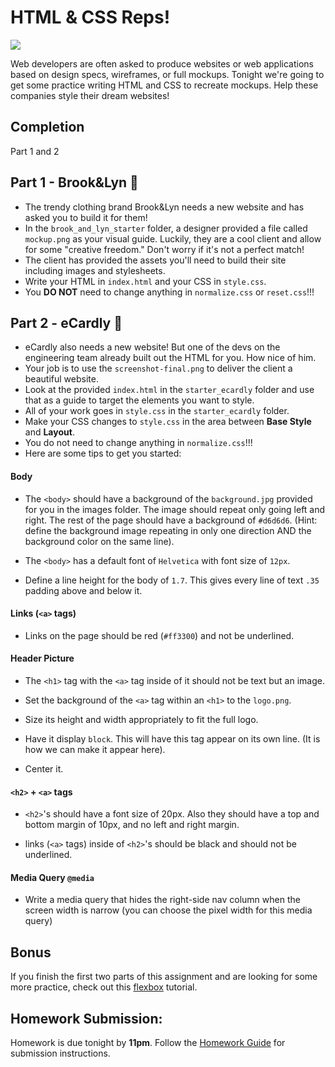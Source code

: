 # HTML & CSS Reps!

![](http://www.kappit.com/img/pics/201510_1728_aefec_sm.png)

Web developers are often asked to produce websites or web applications based on design specs, wireframes, or full mockups. Tonight we're going to get some practice writing HTML and CSS to recreate mockups. Help these companies style their dream websites!

## Completion
Part 1 and 2

## Part 1 - Brook&Lyn :dancers:

- The trendy clothing brand Brook&Lyn needs a new website and has asked you to build it for them!
- In the `brook_and_lyn_starter` folder, a designer provided a file called `mockup.png` as your visual guide. Luckily, they are a cool client and allow for some "creative freedom." Don't worry if it's not a perfect match!
- The client has provided the assets you'll need to build their site including images and stylesheets.
- Write your HTML in `index.html` and your CSS in `style.css`.
- You **DO NOT** need to change anything in `normalize.css` or `reset.css`!!!

## Part 2 - eCardly :love_letter:

- eCardly also needs a new website! But one of the devs on the engineering team already built out the HTML for you. How nice of him.
- Your job is to use the `screenshot-final.png` to deliver the client a beautiful website.
- Look at the provided `index.html` in the `starter_ecardly` folder and use that as a guide to target the elements you want to style.
- All of your work goes in `style.css` in the `starter_ecardly` folder.
- Make your CSS changes to `style.css` in the area between **Base Style** and **Layout**.
- You do not need to change anything in `normalize.css`!!!
- Here are some tips to get you started:

#### Body

- The `<body>` should have a background of the `background.jpg` provided for you in the images folder. The image should repeat only going left and right. The rest of the page should have a background of `#d6d6d6`. (Hint: define the background image repeating in only one direction AND the background color on the same line).

- The `<body>` has a default font of `Helvetica` with font size of `12px`.

- Define a line height for the body of `1.7`. This gives every line of text `.35` padding above and below it.

#### Links (`<a>` tags)

- Links on the page should be red (`#ff3300`) and not be underlined.

#### Header Picture

- The `<h1>` tag with the `<a>` tag inside of it should not be text but an image.

- Set the background of the `<a>` tag within an `<h1>` to the `logo.png`.

- Size its height and width appropriately to fit the full logo.

- Have it display `block`. This will have this tag appear on its own line. (It is how we can make it appear here).

- Center it.

#### `<h2>` + `<a>` tags

- `<h2>`'s should have a font size of 20px. Also they should have a top and bottom margin of 10px, and no left and right margin.

- links (`<a>` tags) inside of `<h2>`'s should be black and should not be underlined.

#### Media Query `@media`

- Write a media query that hides the right-side nav column when the screen width is narrow (you can choose the pixel width for this media query)


## Bonus

If you finish the first two parts of this assignment and are looking for some more practice, check out this [flexbox](http://flexboxfroggy.com/) tutorial.

## Homework Submission:

Homework is due tonight by **11pm**. Follow the [Homework Guide](https://git.generalassemb.ly/nyc-wdi-fisher/student-resources/blob/master/homework-guide.md) for submission instructions.
